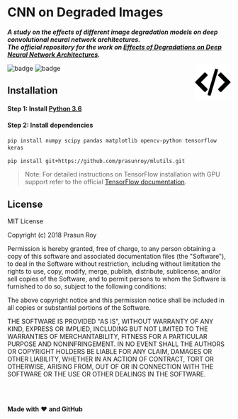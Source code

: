 # CNN on Degraded Images
***A study on the effects of different image degradation models on deep convolutional neural network architectures.*** <br />
***The official repository for the work on [Effects of Degradations on Deep Neural Network Architectures](https://arxiv.org/abs/1807.10108).***

<img align='right' height='80' src='https://github.com/prasunroy/hello-world/blob/master/assets/logo.png' />

![badge](https://github.com/prasunroy/cnn-on-degraded-images/blob/master/assets/badge_1.svg)
![badge](https://github.com/prasunroy/cnn-on-degraded-images/blob/master/assets/badge_2.svg)

## Installation
#### Step 1: Install [Python 3.6](https://www.python.org/downloads)
#### Step 2: Install dependencies
```
pip install numpy scipy pandas matplotlib opencv-python tensorflow keras
```
```
pip install git+https://github.com/prasunroy/mlutils.git
```
>Note: For detailed instructions on TensorFlow installation with GPU support refer to the official [TensorFlow documentation](https://www.tensorflow.org/install).

## License
MIT License

Copyright (c) 2018 Prasun Roy

Permission is hereby granted, free of charge, to any person obtaining a copy of this software and associated documentation files (the "Software"), to deal in the Software without restriction, including without limitation the rights to use, copy, modify, merge, publish, distribute, sublicense, and/or sell copies of the Software, and to permit persons to whom the Software is furnished to do so, subject to the following conditions:

The above copyright notice and this permission notice shall be included in all copies or substantial portions of the Software.

THE SOFTWARE IS PROVIDED "AS IS", WITHOUT WARRANTY OF ANY KIND, EXPRESS OR IMPLIED, INCLUDING BUT NOT LIMITED TO THE WARRANTIES OF MERCHANTABILITY, FITNESS FOR A PARTICULAR PURPOSE AND NONINFRINGEMENT. IN NO EVENT SHALL THE AUTHORS OR COPYRIGHT HOLDERS BE LIABLE FOR ANY CLAIM, DAMAGES OR OTHER LIABILITY, WHETHER IN AN ACTION OF CONTRACT, TORT OR OTHERWISE, ARISING FROM, OUT OF OR IN CONNECTION WITH THE SOFTWARE OR THE USE OR OTHER DEALINGS IN THE SOFTWARE.

<br />
<br />

**Made with** :heart: **and GitHub**
